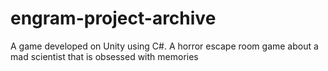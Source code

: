 # engram-project-archive
A game developed on Unity using C#. A horror escape room game about a mad scientist that is obsessed with memories
